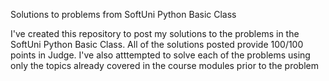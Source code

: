 Solutions to problems from SoftUni Python Basic Class

I've created this repository to post my solutions to the problems in the SoftUni Python Basic Class. All of the solutions posted provide 100/100 points in Judge. I've also atttempted to solve each of the problems using only the topics already covered in the course modules prior to the problem
